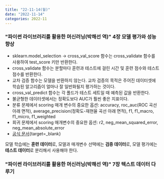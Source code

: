 ```yaml
---
title: "22-11-14(월)"
date: "2022-11-14"
categories: 2022-11
---
```


### "파이썬 라이브러리를 활용한 머신러닝(박해선 역)" 4장 모델 평가와 성능 향상

- sklearn.model_selection -> cross_val_score 함수는 cross_validate 함수를 사용하여 test_score 키만 반환한다.
- cross_validate 함수는 분할마다 훈련과 테스트에 걸린 시간 및 훈련 점수와 테스트 점수를 반환한다.
- 교차 검증 함수는 모델을 반환하지 않는다. 교차 검증의 목적은 주어진 데이터셋에 학습된 알고리즘이 얼마나 잘 일반화될지 평가하는 것이다.
- cross_val_predict 함수는 각 폴드가 테스트 세트일 때 예측된 값을 반환한다.
- 불균형한 데이터셋에서는 정확도보다 AUC가 훨씬 좋은 지표이다.
- 분류 문제에서 scoring 매개
변수의 중요한 옵션: accuracy, roc_auc(ROC 곡선 아래 면적), average_precision(정확도-재현율 곡선 아래 면적), f1, f1_macro, f1_micro, f1_weighted
- 회귀 문제에서 scoring 매개변수의 중요한 옵션: r2, neg_mean_squared_error, neg_mean_absolute_error
- [공식 문서](https://scikit-learn.org/stable/modules/model_evaluation.html#the-scoring-parameter-defining-model-evaluation-rules){target=_blank}

모델 학습에는 **훈련 데이터**로, 모델과 매개변수 선택에는 **검증 데이터**로, 모델 평가에는 **테스트 데이터**로 분리해서 사용해야 한다.

### "파이썬 라이브러리를 활용한 머신러닝(박해선 역)" 7장 텍스트 데이터 다루기

